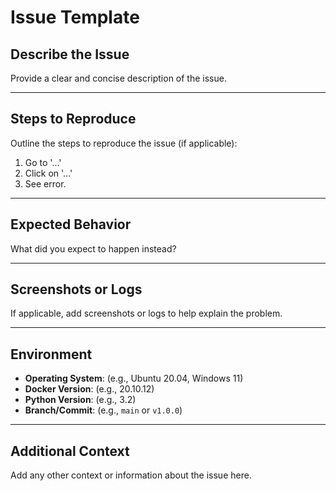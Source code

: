 # Issue Template

## Describe the Issue

Provide a clear and concise description of the issue.

---

## Steps to Reproduce

Outline the steps to reproduce the issue (if applicable):

1. Go to '...'
2. Click on '...'
3. See error.

---

## Expected Behavior

What did you expect to happen instead?

---

## Screenshots or Logs

If applicable, add screenshots or logs to help explain the problem.

---

## Environment

- **Operating System**: (e.g., Ubuntu 20.04, Windows 11)
- **Docker Version**: (e.g., 20.10.12)
- **Python Version**: (e.g., 3.2)
- **Branch/Commit**: (e.g., `main` or `v1.0.0`)

---

## Additional Context

Add any other context or information about the issue here.
